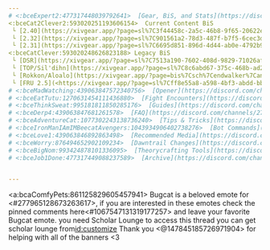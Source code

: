 ```yaml
--- 
# <:bceExpert2:477317448039792641>  [Gear, BiS, and Stats](https://discord.com/channels/277897135515762698/1253394673314299955) 
<:bceCat2Clever2:593020251193606154>  Current Content BiS
 └ [2.40](https://xivgear.app/?page=sl%7C3f44458c-2a5c-46b8-9f65-20622e274353)
 └ [2.32](https://xivgear.app/?page=sl%7C901561a2-78d3-487f-b7f5-6cec3deee28e)
 └ [2.31](https://xivgear.app/?page=sl%7C6695d851-896d-4d44-ab0e-4792b91cdb6a)
<:bceCatClever:593020248626823188> Legacy BiS
 └ [DSR](https://xivgear.app/?page=sl%7C7513a190-7602-408d-9829-71026af81e45) ilvl600
 └ [TOP/Sil'dihn](https://xivgear.app/?page=sl%7C8c6abd67-375c-468b-ad28-0bf64fd7a650) ilvl 630
 └ [Rokkon/Aloalo](https://xivgear.app/?page=bis%7Csch%7Cendwalker%7Canabaseios) ilvl 660
 └ [FRU 2.5](<https://xivgear.app/?page=sl%7Cff8e55a8-a598-4bf3-abdd-bb40b66fa908&onlySetIndex=0>) | [FRU 2.31](<https://xivgear.app/?page=sl%7Cff8e55a8-a598-4bf3-abdd-bb40b66fa908&onlySetIndex=3>) ilvl 730
# <:bceMadWatching:439063847572340756>  [Opener](https://discord.com/channels/277897135515762698/1253396517801168986)  
# <:bceEatTutu:1270631454111436880>  [Fight Encounters](https://discord.com/channels/277897135515762698/1257942257412214886)
# <:bceThinkSweat:995181811850285176>  [Guides](https://discord.com/channels/277897135515762698/1253396066125086720)
# <:bceDerp4:439063847681261578>  [FAQ](https://discord.com/channels/277897135515762698/1253396016489828375)
# <:bceAdventureCat:1077302243138736240>  [Tips & Tricks](https://discord.com/channels/277897135515762698/1253396652581064796)
# <:bceIronManIAmIMBeecatAvengers:1043934906402738276>  [Bot Commands](https://discord.com/channels/277897135515762698/1253395941654794372)
# <:bceLove1:439063846892863498>  [Recommended Media](https://discord.com/channels/277897135515762698/1253396107669671968)
# <:bceWorry:876494652902109234>  [Dawntrail Changes](https://discord.com/channels/277897135515762698/1253396444661022844)
# <:bceBigNom:993424878101336095>  [Theorycrafting Tools](https://discord.com/channels/277897135515762698/1253396603818082386)
# <:bceJob1Done:477317449088237589>  [Archive](https://discord.com/channels/277897135515762698/1257942087630983179)


---
```




<a:bcaComfyPets:861125829605457941> Bugcat is a beloved emote for <#277965128673263617>, if you are interested in these emotes check the pinned comments here<#1067547131319177257> and leave your favorite Bugcat emote. you need Scholar Lounge to access this thread you can get scholar lounge from<id:customize>
Thank you <@147845185726971904> for helping with all of the banners <3

